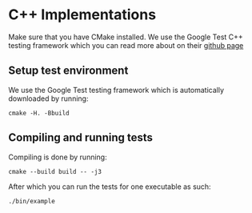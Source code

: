 # C++ Implementations

Make sure that you have CMake installed.
We use the Google Test C++ testing framework which you can read more about on their
[github page](https://github.com/google/googletest)

## Setup test environment
We use the Google Test testing framework which is automatically downloaded by running:

```
cmake -H. -Bbuild
```

## Compiling and running tests
Compiling is done by running:

```
cmake --build build -- -j3
```

After which you can run the tests for one executable as such:

```
./bin/example
```
